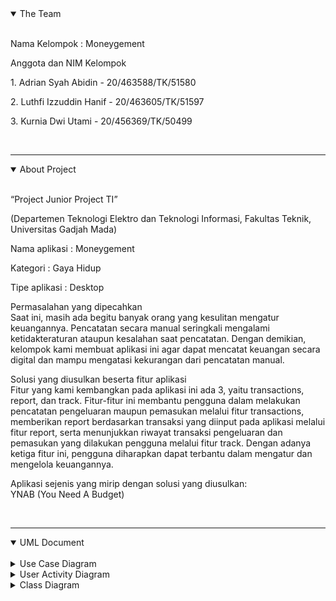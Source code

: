<details open> 
<summary> The Team </summary>
<br>

  <p> Nama Kelompok : Moneygement </p>

<p> Anggota dan NIM Kelompok </p>
<p>1. Adrian Syah Abidin - 20/463588/TK/51580 </p>
<p>2. Luthfi Izzuddin Hanif - 20/463605/TK/51597 </p>
<p>3. Kurnia Dwi Utami - 20/456369/TK/50499 </p>

</details>
  <br>

---

<details open> 
<summary> About Project </summary>
<br>

<p>“Project Junior Project TI” </p>
<p>(Departemen Teknologi Elektro dan Teknologi Informasi, Fakultas Teknik, Universitas Gadjah Mada) </p>


<p>Nama aplikasi : Moneygement </p>
<p>Kategori      : Gaya Hidup </p>
<p>Tipe aplikasi : Desktop </p>

Permasalahan yang dipecahkan \
Saat ini, masih ada begitu banyak orang yang kesulitan mengatur keuangannya. Pencatatan secara manual seringkali mengalami ketidakteraturan ataupun kesalahan saat pencatatan. Dengan demikian, kelompok kami membuat aplikasi ini agar dapat mencatat keuangan secara digital dan mampu mengatasi kekurangan dari pencatatan manual.

Solusi yang diusulkan beserta fitur aplikasi \
Fitur yang kami kembangkan pada aplikasi ini ada 3, yaitu transactions, report, dan track. Fitur-fitur ini membantu pengguna dalam melakukan pencatatan pengeluaran maupun pemasukan melalui fitur transactions, memberikan report berdasarkan transaksi yang diinput pada aplikasi melalui fitur report, serta menunjukkan riwayat transaksi pengeluaran dan pemasukan yang dilakukan pengguna melalui fitur track. Dengan adanya ketiga fitur ini, pengguna diharapkan dapat terbantu dalam mengatur dan mengelola keuangannya.

Aplikasi sejenis yang mirip dengan solusi yang diusulkan: \
YNAB (You Need A Budget)

</details>
  <br>

---

<details open> 
<summary> UML Document </summary>
<br>
  
<details> 
<summary> Use Case Diagram </summary>

<img src="uml/use-case-diagram.png" class="img-responsive" alt="">
  
</details>
  
<details> 
<summary> User Activity Diagram </summary>
 
<img src="uml/activity-diagram.png" class="img-responsive" alt="">
  
</details>
  
<details> 
<summary> Class Diagram </summary>
  
<img src="uml/class-diagram.jpg" class="img-responsive" alt="">
  
</details>
  
</details>
